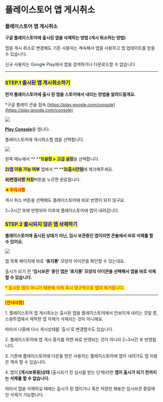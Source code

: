 # 플레이스토어 앱 게시취소

### 플레이스토어 앱 게시취소

**구글 플레이스토어에 출시된 앱을 삭제하는 방법 (게시 취소하는 방법)**

앱을 게시 취소로 변경해도 기존 사용자는 계속해서 앱을 사용하고 앱 업데이트를 받을 수 있습니다.

신규 사용자는 Google Play에서 앱을 검색하거나 다운로드할 수 없습니다

***

### <mark style="color:blue;">**STEP.1 출시된 앱 게시취소하기**</mark>

**먼저 플레이스토어에 출시 된 앱을 스토어에서 내리는 방법을 알려드릴게요.**

\*구글 플레이 콘솔 접속 [https://play.google.com/console](https://play.google.com/console)

![](https://wp.swing2app.co.kr/wp-content/uploads/2018/09/%ED%94%8C%EB%A0%88%EC%9D%B4%EC%8A%A4%ED%86%A0%EC%96%B4%EC%95%B1%EA%B2%8C%EC%8B%9C%EC%B7%A8%EC%86%8C1new.png)

[**Play Console**](https://play.google.com/console)을 엽니다.

플레이스토어에 게시취소할 앱을 선택합니다.

![](https://wp.swing2app.co.kr/wp-content/uploads/2018/09/%ED%94%8C%EB%A0%88%EC%9D%B4%EC%8A%A4%ED%86%A0%EC%96%B4%EC%95%B1%EA%B2%8C%EC%8B%9C%EC%B7%A8%EC%86%8C2\_new.png)

왼쪽 메뉴에서 ** **<mark style="color:blue;">**1)설정 > 고급 설정**</mark>을 선택합니다.

<mark style="color:blue;">**2)앱 이용 가능 여부**</mark> 탭에서 ** **<mark style="color:blue;">**3)출시안됨**</mark>에 체크해주세요.

<mark style="color:blue;">**4)변경사항 저장**</mark>버튼을 누르면 완료됩니다.&#x20;



<mark style="color:red;">**★주의사항**</mark>

게시 취소 버튼을 선택해도 플레이스토어에 바로 반영이 되지 않구요.

2\~3시간 후에 반영되어 이후에 플레이스토어에 앱이 내려갑니다.&#x20;



### <mark style="color:blue;">**STEP.2  출시되지 않은 앱 삭제하기**</mark>

**플레이스토어에 출시된 상태가 아닌, 임시 보관중인 앱이라면 콘솔에서 바로 삭제를 할 수 있어요.**

![](https://wp.swing2app.co.kr/wp-content/uploads/2018/09/%ED%94%8C%EB%A0%88%EC%9D%B4%EC%8A%A4%ED%86%A0%EC%96%B4%EC%95%B1%EA%B2%8C%EC%8B%9C%EC%B7%A8%EC%86%8C3\_new.png)

앱 목록 페이지에 바로 **‘휴지통’** 모양의 아이콘을 확인할 수 있는데요.

출시가 되기 전 **‘임시보관’ 중인 앱은 ‘휴지통’ 모양의 아이콘을 선택해서 앱을 바로 삭제할 수 있습니다.**&#x20;

<mark style="color:red;">\* 출시된 앱이 아니기 때문에 삭제 즉시 영구적으로 앱이 제거됩니다.</mark>

***

<mark style="color:red;">**\[안내사항]**</mark>

1\. 플레이스토어 앱 게시취소는 출시된 앱을 플레이스토어에서 안보이게 내리는 것일 뿐, 스윙투앱에서 제작한 앱 자체가 삭제되는 것이 아니에요.

따라서 나중에 다시 게시상태를 ‘출시’로 변경할수도 있습니다.&#x20;

2\. 플레이스토어에 앱 게시 중지를 하면 바로 반영되는 것이 아니라 2\~3시간 후 반영됩니다.

3\. 기존에 플레이스토어에 다운을 받은 사용자는 플레이스토어에 앱이 내려가도 앱 이용은 계속 할 수 있습니다.

4\. 앱이  **\[게시보류중]상태** (출시되기 전 심사를 받는 단계)라면 **앱이 출시가 되기 전까지는 삭제를 할 수 없습니다.**&#x20;

따라서 앱을 삭제하실 때에는 출시가 된 앱이거나 혹은 저장만 해놓은 임시보관 중일때만 삭제가 가능합니다.
